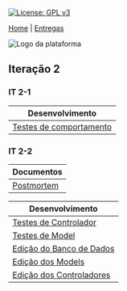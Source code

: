 [![License: GPL v3](https://img.shields.io/badge/License-GPLv3-blue.svg)](https://www.gnu.org/licenses/gpl-3.0)



[Home](https://github.com/aplneto/medmapper) | 
[Entregas](/docs/iterations.md)


![Logo da plataforma](
https://raw.githubusercontent.com/aplneto/projeto_ES/master/docs/idv/logotmp200x200.png
"Logo do Projeto")

## Iteração 2

### IT 2-1
| Desenvolvimento | 
|----------|
| [Testes de comportamento](/front_app/features) |

### IT 2-2
|    Documentos | 
|----------| 
| [Postmortem](/docs/iteration2/postmortem.md)| 

| Desenvolvimento |
|-----------------|
| [Testes de Controlador](/back_app/spec/controllers)|
| [Testes de Model](/back_app/spec/models)|
| [Edição do Banco de Dados](/back_app/db)|
| [Edição dos Models](/back_app/app/models)|
| [Edição dos Controladores](/back_app/app/controllers)|
